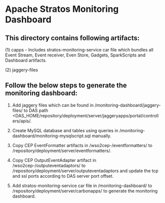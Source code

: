 # Apache Stratos Monitoring Dashboard

## This directory contains following artifacts:
(1) capps - Includes stratos-monitoring-service car file which bundles all Event Stream, Event receiver, Even Store,
Gadgets, SparkScripts and Dashboard artifacts.

(2) jaggery-files

## Follow the below steps to generate the monitoring dashboard:

1. Add jaggery files which can be found in <Stratos-DAS-Distribution>/monitoring-dashboard/jaggery-files/ to DAS path
 <DAS_HOME/repository/deployment/server/jaggeryapps/portal/controllers/apis/.

2. Create MySQL database and tables using queries in
<Stratos-DAS-Distribution>/monitoring-dashboard/monitoring-mysqlscript.sql manually.

3. Copy CEP  EventFormatter artifacts in <Stratos-DAS-Distribution>/wso2cep-<version>/eventformatters/ to
<CEP-HOME>/repository/deployment/server/eventformatters/.

4. Copy CEP OutputEventAdapter artifact in <Stratos-DAS-Distribution>/wso2cep-<version>/outputeventadaptors/ to
<CEP-HOME>/repository/deployment/server/outputeventadaptors  and update the tcp and ssl ports according to DAS server
 port offset.

5. Add stratos-monitoring-service car file in <Stratos-DAS-Distribution>/monitoring-dashboard/ to
<DAS-HOME>/repository/deployment/server/carbonapps/ to generate the monitoring dashboard.
